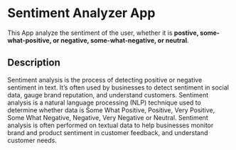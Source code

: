 # Sentiment Analyzer App
This App analyze the sentiment of the user, whether it is **postive, some-what-positive, or negative, some-what-negative, or neutral**.

## Description
Sentiment analysis is the process of detecting positive or negative sentiment in text. It’s often used by businesses to detect sentiment in social data, gauge brand reputation, and understand customers. Sentiment analysis is a natural language processing (NLP) technique used to determine whether data is Some What Positive, Positive, Very Positive, Some What Negative, Negative, Very Negative or Neutral. Sentiment analysis is often performed on textual data to help businesses monitor brand and product sentiment in customer feedback, and understand customer needs.

